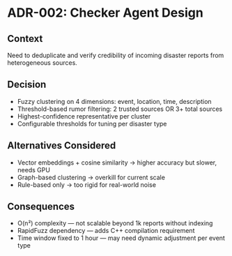 # ADR-002: Checker Agent Design

## Context
Need to deduplicate and verify credibility of incoming disaster reports from heterogeneous sources.

## Decision
- Fuzzy clustering on 4 dimensions: event, location, time, description
- Threshold-based rumor filtering: 2 trusted sources OR 3+ total sources
- Highest-confidence representative per cluster
- Configurable thresholds for tuning per disaster type

## Alternatives Considered
- Vector embeddings + cosine similarity → higher accuracy but slower, needs GPU
- Graph-based clustering → overkill for current scale
- Rule-based only → too rigid for real-world noise

## Consequences
- O(n²) complexity — not scalable beyond 1k reports without indexing
- RapidFuzz dependency — adds C++ compilation requirement
- Time window fixed to 1 hour — may need dynamic adjustment per event type